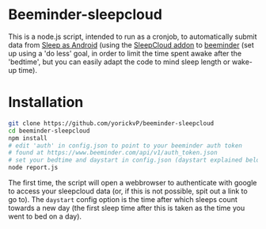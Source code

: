 Beeminder-sleepcloud
=======

This is a node.js script, intended to run as a cronjob, to automatically submit data from [Sleep as Android](https://play.google.com/store/apps/details?id=com.urbandroid.sleep) (using the [SleepCloud addon](https://play.google.com/store/apps/details?id=com.urbandroid.sleep.addon.port) to [beeminder](https://www.beeminder.com/) (set up using a 'do less' goal, in order to limit the time spent awake after the 'bedtime', but you can easily adapt the code to mind sleep length or wake-up time).

Installation
=====

```sh
git clone https://github.com/yorickvP/beeminder-sleepcloud
cd beeminder-sleepcloud
npm install
# edit 'auth' in config.json to point to your beeminder auth token
# found at https://www.beeminder.com/api/v1/auth_token.json
# set your bedtime and daystart in config.json (daystart explained below)
node report.js
```
The first time, the script will open a webbrowser to authenticate with google to access your sleepcloud data (or, if this is not possible, spit out a link to go to).
The `daystart` config option is the time after which sleeps count towards a new day (the first sleep time after this is taken as the time you went to bed on a day).

